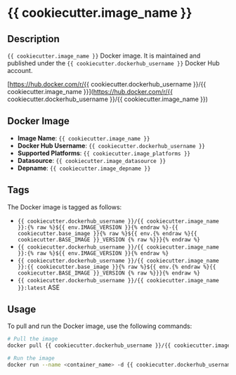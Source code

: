 # {{ cookiecutter.image_name }}

## Description

`{{ cookiecutter.image_name }}` Docker image. It is maintained and published under the `{{ cookiecutter.dockerhub_username }}` Docker Hub account.

[https://hub.docker.com/r/{{ cookiecutter.dockerhub_username }}/{{ cookiecutter.image_name }}](https://hub.docker.com/r/{{ cookiecutter.dockerhub_username }}/{{ cookiecutter.image_name }})

## Docker Image

- **Image Name**: `{{ cookiecutter.image_name }}`
- **Docker Hub Username**: `{{ cookiecutter.dockerhub_username }}`
- **Supported Platforms**: `{{ cookiecutter.image_platforms }}`
- **Datasource**: `{{ cookiecutter.image_datasource }}`
- **Depname**: `{{ cookiecutter.image_depname }}`

## Tags

The Docker image is tagged as follows:

- `{{ cookiecutter.dockerhub_username }}/{{ cookiecutter.image_name }}:{% raw %}${{ env.IMAGE_VERSION }}{% endraw %}-{{ cookiecutter.base_image }}{% raw %}${{ env.{% endraw %}{{ cookiecutter.BASE_IMAGE }}_VERSION {% raw %}}}{% endraw %}`
- `{{ cookiecutter.dockerhub_username }}/{{ cookiecutter.image_name }}:{% raw %}${{ env.IMAGE_VERSION }}{% endraw %}`
- `{{ cookiecutter.dockerhub_username }}/{{ cookiecutter.image_name }}:{{ cookiecutter.base_image }}{% raw %}${{ env.{% endraw %}{{ cookiecutter.BASE_IMAGE }}_VERSION {% raw %}}}{% endraw %}`
- `{{ cookiecutter.dockerhub_username }}/{{ cookiecutter.image_name }}:latest`
ASE
## Usage

To pull and run the Docker image, use the following commands:

```bash
# Pull the image
docker pull {{ cookiecutter.dockerhub_username }}/{{ cookiecutter.image_name }}:latest

# Run the image
docker run --name <container_name> -d {{ cookiecutter.dockerhub_username }}/{{ cookiecutter.image_name }}:latest
```
